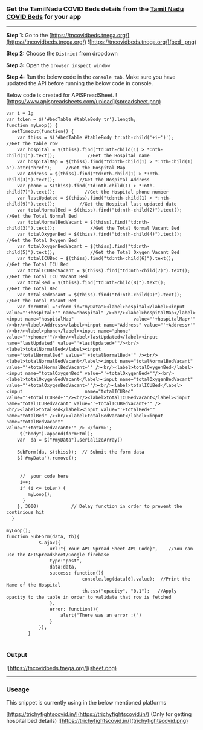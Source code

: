 ### Get the TamilNadu COVID Beds details from the [Tamil Nadu COVID Beds](https://tncovidbeds.tnega.org/) for your app


---


**Step 1:** Go to the [https://tncovidbeds.tnega.org/](https://tncovidbeds.tnega.org/)
![https://tncovidbeds.tnega.org/](bed_.png)



**Step 2:** Choose the `District` from dropdown

**Step 3:** Open the `browser inspect window` 

**Step 4:** Run the below code in the `console tab`. Make sure you have updated the API before running the below code in console.

Below code is created for APISPreadSheet.
![https://www.apispreadsheets.com/upload](spreadsheet.png)

````
var i = 1;   
var toLen = $('#bedTable #tableBody tr').length;
function myLoop() {         
  setTimeout(function() {   
    var thiss = $('#bedTable #tableBody tr:nth-child('+i+')');   				//Get the table row
    var hospital = $(thiss).find("td:nth-child(1) > *:nth-child(1)").text();			//Get the Hospital name
    var hospitalMap = $(thiss).find("td:nth-child(1) > *:nth-child(1) a").attr("href");		//Get the Hospital Map
    var Address = $(thiss).find("td:nth-child(1) > *:nth-child(3)").text();			//Get the Hospital Address
    var phone = $(thiss).find("td:nth-child(1) > *:nth-child(7)").text();			//Get the Hospital phone number
    var lastUpdated = $(thiss).find("td:nth-child(1) > *:nth-child(9)").text();			//Get the Hospital last updated date
    var totalNormalBed = $(thiss).find("td:nth-child(2)").text();				//Get the Total Normal Bed
    var totalNormalBedVacant = $(thiss).find("td:nth-child(3)").text();				//Get the Total Normal Vacant Bed
    var totalOxygenBed = $(thiss).find("td:nth-child(4)").text();				//Get the Total Oxygen Bed
    var totalOxygenBedVacant = $(thiss).find("td:nth-child(5)").text();				//Get the Total Oxygen Vacant Bed
    var totalICUBed = $(thiss).find("td:nth-child(6)").text();					//Get the Total ICU Bed
    var totalICUBedVacant = $(thiss).find("td:nth-child(7)").text();				//Get the Total ICU Vacant Bed
    var totalBed = $(thiss).find("td:nth-child(8)").text();					//Get the Total Bed
    var totalBedVacant = $(thiss).find("td:nth-child(9)").text();				//Get the Total Vacant Bet
    var formHtml ='<form id="myData"><label>hospital</label><input value="'+hospital+'" name="hospital" /><br/><label>hospitalMap</label><input name="hospitalMap"                      value="'+hospitalMap+'" /><br/><label>Address</label><input name="Address" value="'+Address+'" /><br/><label>phone</label><input name="phone"                         value="'+phone+'"/><br/><label>lastUpdated</label><input name="lastUpdated" value="'+lastUpdated+'"/><br/><label>totalNormalBed</label><input                     name="totalNormalBed" value="'+totalNormalBed+'" /><br/><label>totalNormalBedVacant</label><input name="totalNormalBedVacant"                                       value="'+totalNormalBedVacant+'" /><br/><label>totalOxygenBed</label><input name="totalOxygenBed" value="'+totalOxygenBed+'"/><br/>                                 <label>totalOxygenBedVacant</label><input name="totalOxygenBedVacant" value="'+totalOxygenBedVacant+'"/><br/><label>totalICUBed</label><input                       name="totalICUBed" value="'+totalICUBed+'"/><br/><label>totalICUBedVacant</label><input name="totalICUBedVacant" value="'+totalICUBedVacant+'" />                   <br/><label>totalBed</label><input value="'+totalBed+'" name="totalBed" /><br/><label>totalBedVacant</label><input name="totalBedVacant"                              value="'+totalBedVacant+'" />	</form>';
     $("body").append(formHtml);
    var  da = $("#myData").serializeArray()

    SubForm(da, $(thiss));  // Submit the form data
    $('#myData').remove();
    
    
     //  your code here
     i++;                    
     if (i <= toLen) {       
        myLoop();             
      }                       
    }, 3000)			// Delay function in order to prevent the continious hit
  }

myLoop();     
function SubForm(data, th){
			$.ajax({
				url:"{ Your API Spread Sheet API Code}",	//You can use the APISpreadSheet/Google firebase
				type:"post",
				data:data,
				success: function(){
                			console.log(data[0].value);  //Print the Name of the Hospital
                			th.css("opacity", "0.1");   //Apply opacity to the table in order to validate that row is fetched
				},
				error: function(){
					alert("There was an error :(")
				}
			});
		}


````
### Output
![https://tncovidbeds.tnega.org/](sheet.png)





---


### Useage
This snippet is currently using in the below mentioned platforms

[https://trichyfightscovid.in/](https://trichyfightscovid.in/) (Only for getting hospital bed details)
![https://trichyfightscovid.in/](trichyfightscovid.png)
